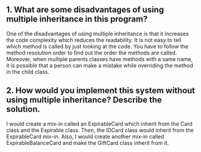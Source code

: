 ## 1. What are some disadvantages of using multiple inheritance in this program?

One of the disadvantages of using multiple inheritance is that it 
increases the code complexity which reduces the readability. It is not 
easy to tell which method is called by just looking at the code. You 
have to follow the method resolution order to find out the order the 
methods are called. Moreover, when multiple parents classes have 
methods with a same name, it is possible that a person can make a 
mistake while overriding the method in the child class.

## 2. How would you implement this system without using multiple inheritance? Describe the solution.

I would create a mix-in called an ExpirableCard which inherit from the 
Card class and the Expirable class. Then, the IDCard class would 
inherit from the ExpirableCard mix-in. Also, I would create another 
mix-in called ExpirableBalanceCard and make the GiftCard class inherit 
from it.
